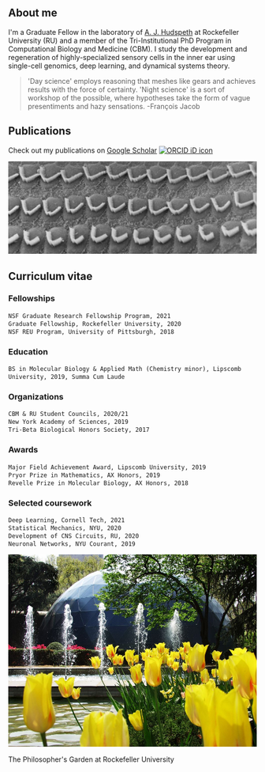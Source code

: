 ## About me

I'm a Graduate Fellow in the laboratory of [A. J. Hudspeth](https://www.rockefeller.edu/our-scientists/heads-of-laboratories/1186-a-james-hudspeth/) at Rockefeller University (RU) and a member of the Tri-Institutional PhD Program in Computational Biology and Medicine (CBM). I study the development and regeneration of highly-specialized sensory cells in the inner ear using single-cell genomics, deep learning, and dynamical systems theory. 

> 'Day science' employs reasoning that meshes like gears and achieves results with the force of certainty. 'Night science' is a sort of workshop of the possible, where hypotheses take the form of vague presentiments and hazy sensations. -François Jacob

## Publications

Check out my publications on [Google Scholar](https://scholar.google.com/citations?user=OrpTjvIAAAAJ&hl=en) <a itemprop="sameAs" content="https://orcid.org/0000-0002-8304-1267" href="https://orcid.org/0000-0002-8304-1267" target="orcid.widget" rel="me noopener noreferrer" style="vertical-align:top;"><img src="https://orcid.org/sites/default/files/images/orcid_16x16.png" style="width:1em;margin-right:.5em;" alt="ORCID iD icon"></a>

![Hair Cells](images/hairCellsBW.jpg)

## Curriculum vitae

### Fellowships

```
NSF Graduate Research Fellowship Program, 2021
Graduate Fellowship, Rockefeller University, 2020 
NSF REU Program, University of Pittsburgh, 2018
```

### Education

```
BS in Molecular Biology & Applied Math (Chemistry minor), Lipscomb University, 2019, Summa Cum Laude
```

### Organizations
 
```
CBM & RU Student Councils, 2020/21
New York Academy of Sciences, 2019
Tri-Beta Biological Honors Society, 2017
```

### Awards
 
```
Major Field Achievement Award, Lipscomb University, 2019
Pryor Prize in Mathematics, AX Honors, 2019
Revelle Prize in Molecular Biology, AX Honors, 2018
```

### Selected coursework

```
Deep Learning, Cornell Tech, 2021
Statistical Mechanics, NYU, 2020
Development of CNS Circuits, RU, 2020
Neuronal Networks, NYU Courant, 2019
```

![Philosophers Garden](/images/philosophersGarden.jpg)

The Philosopher's Garden at Rockefeller University
